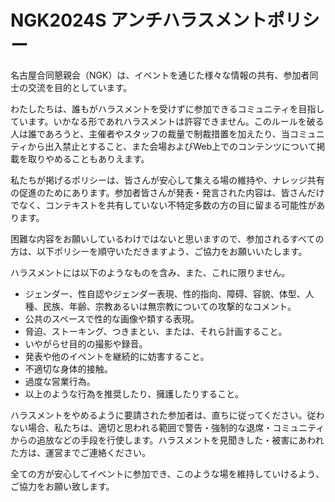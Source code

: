 # NGK2024S アンチハラスメントポリシー

名古屋合同懇親会（NGK）は、イベントを通じた様々な情報の共有、参加者同士の交流を目的としています。


わたしたちは、誰もがハラスメントを受けずに参加できるコミュニティを目指しています。いかなる形であれハラスメントは許容できません。このルールを破る人は誰であろうと、主催者やスタッフの裁量で制裁措置を加えたり、当コミュニティから出入禁止とすること、また会場およびWeb上でのコンテンツについて掲載を取りやめることもありえます。


私たちが掲げるポリシーは、皆さんが安心して集える場の維持や、ナレッジ共有の促進のためにあります。参加者皆さんが発表・発言された内容は、皆さんだけでなく、コンテキストを共有していない不特定多数の方の目に留まる可能性があります。


困難な内容をお願いしているわけではないと思いますので、参加されるすべての方は、以下ポリシーを順守いただきますよう、ご協力をお願いいたします。


ハラスメントには以下のようなものを含み、また、これに限りません。

* ジェンダー、性自認やジェンダー表現、性的指向、障碍、容貌、体型、人種、民族、年齢、宗教あるいは無宗教についての攻撃的なコメント。
* 公共のスペースで性的な画像や類する表現。
* 脅迫、ストーキング、つきまとい、または、それら計画すること。
* いやがらせ目的の撮影や録音。
* 発表や他のイベントを継続的に妨害すること。
* 不適切な身体的接触。
* 過度な営業行為。
* 以上のような行為を推奨したり、擁護したりすること。

ハラスメントをやめるように要請された参加者は、直ちに従ってください。従わない場合、私たちは、適切と思われる範囲で警告・強制的な退席・コミュニティからの追放などの手段を行使します。ハラスメントを見聞きした・被害にあわれた方は、運営までご連絡ください。

全ての方が安心してイベントに参加でき、このような場を維持していけるよう、ご協力をお願い致します。
